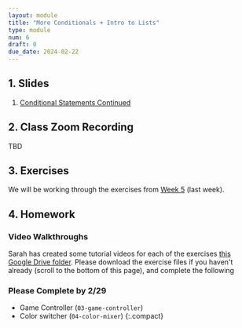 ```yaml
---
layout: module
title: "More Conditionals + Intro to Lists"
type: module
num: 6
draft: 0
due_date: 2024-02-22
---
```



## 1. Slides
1. <a href="https://docs.google.com/presentation/d/16UipOR5RaUkQjZGT-PQSDPdZXDoiZlK7DqE1LLTEkHE/edit?usp=sharing" target="_blank">Conditional Statements Continued</a>

## 2. Class Zoom Recording
TBD

## 3. Exercises
We will be working through the exercises from [Week 5](topic05) (last week).

## 4. Homework

### Video Walkthroughs
Sarah has created some tutorial videos for each of the exercises <a href="https://drive.google.com/drive/u/1/folders/1FVG10Z2y6rxYCRAwDnHCLkLX9L9-MDAw" target="_blank">this Google Drive folder</a>. Please download the exercise files if you haven't already (scroll to the bottom of this page), and complete the following

### Please Complete by 2/29
* Game Controller (`03-game-controller`)
* Color switcher (`04-color-mixer`)
{:.compact}